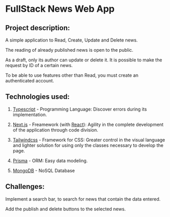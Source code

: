 
# FullStack News Web App

## Project description:

A simple application to Read, Create, Update and Delete news.

The reading of already published news is open to the public.

As a draft, only its author can update or delete it.
It is possible to make the request by ID of a certain news.

To be able to use features other than Read, you must create an authenticated account.

## Technologies used:

1. [Typescript](https://www.typescriptlang.org/) - Programming Language: Discover errors during its implementation.

2. [Next.js](https://nextjs.org/) - Freamework (with [React](https://reactjs.org/)): Agility in the complete development of the application through code division.

3. [Tailwindcss](https://tailwindcss.com/) - Framework for CSS: Greater control in the visual language and lighter solution for using only the classes necessary to develop the page.

4. [Prisma](https://www.prisma.io/) - ORM: Easy data modeling.

5. [MongoDB](https://www.mongodb.com/) - NoSQL Database

## Challenges:

Implement a search bar, to search for news that contain the data entered.

Add the publish and delete buttons to the selected news.
